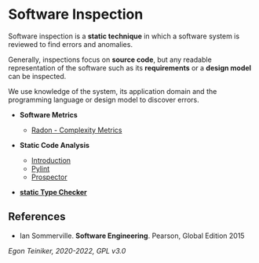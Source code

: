 # Software Inspection 

Software inspection is a **static technique** in which a software system is reviewed to find errors and anomalies.

Generally, inspections focus on **source code**, but any readable representation of the software such as its 
**requirements** or a **design model** can be inspected.

We use knowledge of the system, its application domain and the programming language or design model to discover errors.

* **Software Metrics**
    * [Radon - Complexity Metrics](software-metrics/radon)

* **Static Code Analysis**
    * [Introduction](static-analysis)
    * [Pylint](static-analysis/pylint)
    * [Prospector](static-analysis/prospector)

* [**static Type Checker**](static-analysis/type-hints)


## References
* Ian Sommerville. **Software Engineering**. Pearson, Global Edition 2015

*Egon Teiniker, 2020-2022, GPL v3.0*
